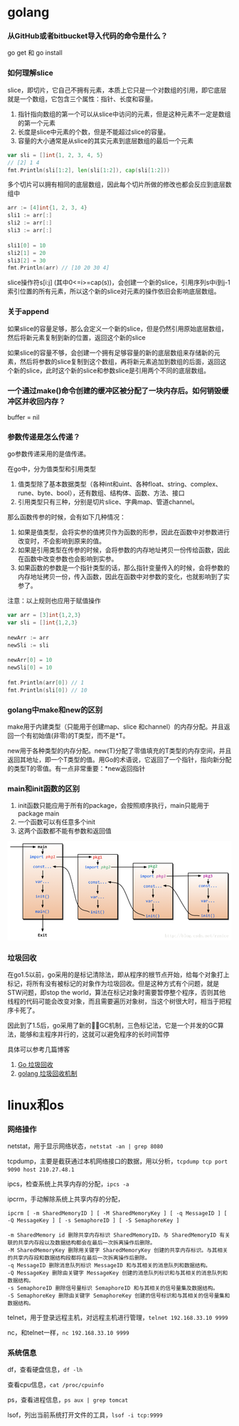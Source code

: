 # golang
### 从GitHub或者bitbucket导入代码的命令是什么？
go get 和 go install

### 如何理解slice
slice，即切片，它自己不拥有元素，本质上它只是一个对数组的引用，即它底层就是一个数组，它包含三个属性：指针、长度和容量。   
1. 指针指向数组的第一个可以从slice中访问的元素，但是这种元素不一定是数组的第一个元素
2. 长度是slice中元素的个数，但是不能超过slice的容量。
3. 容量的大小通常是从slice的其实元素到底层数组的最后一个元素

```go
var sli = []int{1, 2, 3, 4, 5}
// [2] 1 4
fmt.Println(sli[1:2], len(sli[1:2]), cap(sli[1:2]))
```

多个切片可以拥有相同的底层数组，因此每个切片所做的修改也都会反应到底层数组中
```go
arr := [4]int{1, 2, 3, 4}
sli1 := arr[:]
sli2 := arr[:]
sli3 := arr[:]

sli1[0] = 10
sli2[1] = 20
sli3[2] = 30
fmt.Println(arr) // [10 20 30 4]
```

slice操作符s[i:j] (其中0<=i>=cap(s))，会创建一个新的slice，引用序列s中i到j-1索引位置的所有元素，所以这个新的slice对元素的操作依旧会影响底层数组。

### 关于append
如果slice的容量足够，那么会定义一个新的slice，但是仍然引用原始底层数组，然后将新元素复制到新的位置，返回这个新的slice

如果slice的容量不够，会创建一个拥有足够容量的新的底层数组来存储新的元素，然后将参数的slice复制到这个数组，再将新元素追加到数组的后面，返回这个新的slice，此时这个新的slice和参数slice是引用两个不同的底层数组。

### 一个通过make()命令创建的缓冲区被分配了一块内存后。如何销毁缓冲区并收回内存？
buffer = nil

### 参数传递是怎么传递？
go参数传递采用的是值传递。

在go中，分为值类型和引用类型
1. 值类型除了基本数据类型（各种int和uint、各种float、string、complex、rune、byte、bool），还有数组、结构体、函数、方法、接口
2. 引用类型只有三种，分别是切片slice、字典map、管道channel。

那么函数传参的时候，会有如下几种情况：
1. 如果是值类型，会将实参的值拷贝作为函数的形参，因此在函数中对参数进行改变时，不会影响到原来的值。
2. 如果是引用类型在传参的时候，会将参数的内存地址拷贝一份传给函数，因此在函数中改变参数也会影响到实参。
3. 如果函数的参数是一个指针类型的话，那么指针变量传入的时候，会将参数的内存地址拷贝一份，传入函数，因此在函数中对参数的变化，也就影响到了实参了。

注意：以上规则也应用于赋值操作
```go
var arr = [3]int{1,2,3}
var sli = []int{1,2,3}

newArr := arr
newSli := sli

newArr[0] = 10
newSli[0] = 10

fmt.Println(arr[0]) // 1
fmt.Println(sli[0]) // 10
```

### golang中make和new的区别
make用于内建类型（只能用于创建map、slice 和channel）的内存分配。并且返回一个有初始值(非零)的T类型，而不是*T。

new用于各种类型的内存分配。new(T)分配了零值填充的T类型的内存空间，并且返回其地址，即一个T类型的值。用Go的术语说，它返回了一个指针，指向新分配的类型T的零值。有一点非常重要：*new返回指针

### main和init函数的区别
1. init函数只能应用于所有的package，会按照顺序执行，main只能用于package main
2. 一个函数可以有任意多个init
3. 这两个函数都不能有参数和返回值

![main&initn](../images/main&init.png)

### 垃圾回收
在go1.5以前，go采用的是标记清除法，即从程序的根节点开始，给每个对象打上标记，将所有没有被标记的对象作为垃圾回收。但是这种方式有个问题，就是STW问题，即stop the world，算法在标记对象时需要暂停整个程序，否则其他线程的代码可能会改变对象，而且需要遍历对象树，当这个树很大时，相当于把程序卡死了。

因此到了1.5后，go采用了新的GC机制，三色标记法，它是一个并发的GC算法，能够和主程序并行的，这就可以避免程序的长时间暂停

具体可以参考几篇博客
1. [Go 垃圾回收](https://studygolang.com/articles/11904)
2. [golang 垃圾回收机制](https://blog.csdn.net/u010230794/article/details/78909780)

# linux和os
### 网络操作
netstat，用于显示网络状态，`netstat -an | grep 8080`

tcpdump，主要是截获通过本机网络接口的数据，用以分析，`tcpdump tcp port 9090 host 210.27.48.1`

ipcs，检查系统上共享内存的分配，`ipcs -a`

ipcrm，手动解除系统上共享内存的分配，
```
ipcrm [ -m SharedMemoryID ] [ -M SharedMemoryKey ] [ -q MessageID ] [ -Q MessageKey ] [ -s SemaphoreID ] [ -S SemaphoreKey ]

-m SharedMemory id 删除共享内存标识 SharedMemoryID。与 SharedMemoryID 有关联的共享内存段以及数据结构都会在最后一次拆离操作后删除。
-M SharedMemoryKey 删除用关键字 SharedMemoryKey 创建的共享内存标识。与其相关的共享内存段和数据结构段都将在最后一次拆离操作后删除。
-q MessageID 删除消息队列标识 MessageID 和与其相关的消息队列和数据结构。
-Q MessageKey 删除由关键字 MessageKey 创建的消息队列标识和与其相关的消息队列和数据结构。
-s SemaphoreID 删除信号量标识 SemaphoreID 和与其相关的信号量集及数据结构。
-S SemaphoreKey 删除由关键字 SemaphoreKey 创建的信号标识和与其相关的信号量集和数据结构。
```

telnet，用于登录远程主机，对远程主机进行管理，`telnet 192.168.33.10 9999`  

nc，和telnet一样，`nc 192.168.33.10 9999`

### 系统信息
df，查看硬盘信息，`df -lh`

查看cpu信息，`cat /proc/cpuinfo`

ps，查看进程信息，`ps aux | grep tomcat`

lsof，列出当前系统打开文件的工具，`lsof -i tcp:9999`
